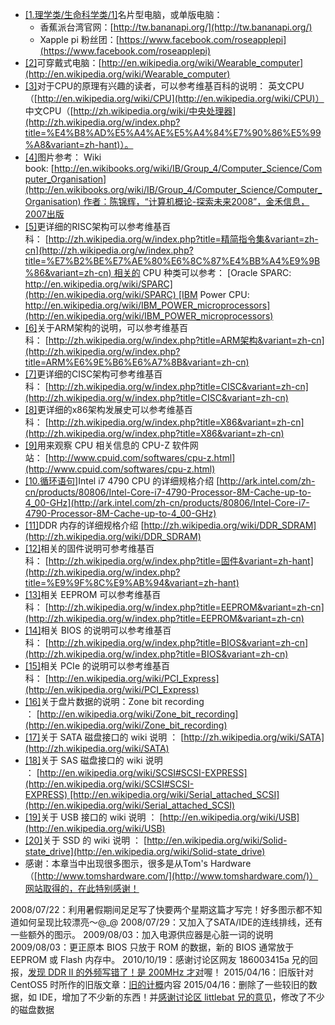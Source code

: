 - [[1.理学类/生命科学类/1]](https://wizardforcel.gitbooks.io/vbird-linux-basic-4e/content/9.html#ac1)名片型电脑，或单版电脑：
    - 香蕉派台湾官网：[http://tw.bananapi.org/](http://tw.bananapi.org/)
    - Xapple pi 粉丝团：[https://www.facebook.com/roseapplepi](https://www.facebook.com/roseapplepi)
- [[2]](https://wizardforcel.gitbooks.io/vbird-linux-basic-4e/content/9.html#ac2)可穿戴式电脑：[http://en.wikipedia.org/wiki/Wearable_computer](http://en.wikipedia.org/wiki/Wearable_computer)
- [[3]](https://wizardforcel.gitbooks.io/vbird-linux-basic-4e/content/9.html#ac3)对于CPU的原理有兴趣的读者，可以参考维基百科的说明： 英文CPU（[http://en.wikipedia.org/wiki/CPU](http://en.wikipedia.org/wiki/CPU)） 中文CPU（[http://zh.wikipedia.org/wiki/中央处理器](http://zh.wikipedia.org/w/index.php?title=%E4%B8%AD%E5%A4%AE%E5%A4%84%E7%90%86%E5%99%A8&variant=zh-hant)）。
- [[4]](https://wizardforcel.gitbooks.io/vbird-linux-basic-4e/content/9.html#ac4)图片参考： Wiki book: [http://en.wikibooks.org/wiki/IB/Group_4/Computer_Science/Computer_Organisation](http://en.wikibooks.org/wiki/IB/Group_4/Computer_Science/Computer_Organisation) 作者：陈锦辉，“计算机概论-探索未来2008”，金禾信息，2007出版
- [[5]](https://wizardforcel.gitbooks.io/vbird-linux-basic-4e/content/9.html#ac5)更详细的RISC架构可以参考维基百科： [http://zh.wikipedia.org/w/index.php?title=精简指令集&variant=zh-cn](http://zh.wikipedia.org/w/index.php?title=%E7%B2%BE%E7%AE%80%E6%8C%87%E4%BB%A4%E9%9B%86&variant=zh-cn) 相关的 CPU 种类可以参考： [Oracle SPARC: http://en.wikipedia.org/wiki/SPARC](http://en.wikipedia.org/wiki/SPARC) [IBM Power CPU: http://en.wikipedia.org/wiki/IBM_POWER_microprocessors](http://en.wikipedia.org/wiki/IBM_POWER_microprocessors)
- [[6]](https://wizardforcel.gitbooks.io/vbird-linux-basic-4e/content/9.html#ac6)关于ARM架构的说明，可以参考维基百科： [http://zh.wikipedia.org/w/index.php?title=ARM架构&variant=zh-cn](http://zh.wikipedia.org/w/index.php?title=ARM%E6%9E%B6%E6%A7%8B&variant=zh-cn)
- [[7]](https://wizardforcel.gitbooks.io/vbird-linux-basic-4e/content/9.html#ac7)更详细的CISC架构可参考维基百科： [http://zh.wikipedia.org/w/index.php?title=CISC&variant=zh-cn](http://zh.wikipedia.org/w/index.php?title=CISC&variant=zh-cn)
- [[8]](https://wizardforcel.gitbooks.io/vbird-linux-basic-4e/content/9.html#ac8)更详细的x86架构发展史可以参考维基百科： [http://zh.wikipedia.org/w/index.php?title=X86&variant=zh-cn](http://zh.wikipedia.org/w/index.php?title=X86&variant=zh-cn)
- [[9]](https://wizardforcel.gitbooks.io/vbird-linux-basic-4e/content/9.html#ac9)用来观察 CPU 相关信息的 CPU-Z 软件网站： [http://www.cpuid.com/softwares/cpu-z.html](http://www.cpuid.com/softwares/cpu-z.html)
- [[10.循环语句]](https://wizardforcel.gitbooks.io/vbird-linux-basic-4e/content/9.html#ac10)Intel i7 4790 CPU 的详细规格介绍 [http://ark.intel.com/zh-cn/products/80806/Intel-Core-i7-4790-Processor-8M-Cache-up-to-4_00-GHz](http://ark.intel.com/zh-cn/products/80806/Intel-Core-i7-4790-Processor-8M-Cache-up-to-4_00-GHz)
- [[11]](https://wizardforcel.gitbooks.io/vbird-linux-basic-4e/content/9.html#ac11)DDR 内存的详细规格介绍 [http://zh.wikipedia.org/wiki/DDR_SDRAM](http://zh.wikipedia.org/wiki/DDR_SDRAM)
- [[12]](https://wizardforcel.gitbooks.io/vbird-linux-basic-4e/content/9.html#ac12)相关的固件说明可参考维基百科： [http://zh.wikipedia.org/w/index.php?title=固件&variant=zh-hant](http://zh.wikipedia.org/w/index.php?title=%E9%9F%8C%E9%AB%94&variant=zh-hant)
- [[13]](https://wizardforcel.gitbooks.io/vbird-linux-basic-4e/content/9.html#ac13)相关 EEPROM 可以参考维基百科： [http://zh.wikipedia.org/w/index.php?title=EEPROM&variant=zh-cn](http://zh.wikipedia.org/w/index.php?title=EEPROM&variant=zh-cn)
- [[14]](https://wizardforcel.gitbooks.io/vbird-linux-basic-4e/content/9.html#ac14)相关 BIOS 的说明可以参考维基百科： [http://zh.wikipedia.org/w/index.php?title=BIOS&variant=zh-cn](http://zh.wikipedia.org/w/index.php?title=BIOS&variant=zh-cn)
- [[15]](https://wizardforcel.gitbooks.io/vbird-linux-basic-4e/content/9.html#ac15)相关 PCIe 的说明可以参考维基百科： [http://en.wikipedia.org/wiki/PCI_Express](http://en.wikipedia.org/wiki/PCI_Express)
- [[16]](https://wizardforcel.gitbooks.io/vbird-linux-basic-4e/content/9.html#ac16)关于盘片数据的说明：Zone bit recording ： [http://en.wikipedia.org/wiki/Zone_bit_recording](http://en.wikipedia.org/wiki/Zone_bit_recording)
- [[17]](https://wizardforcel.gitbooks.io/vbird-linux-basic-4e/content/9.html#ac17)关于 SATA 磁盘接口的 wiki 说明 ： [http://zh.wikipedia.org/wiki/SATA](http://zh.wikipedia.org/wiki/SATA)
- [[18]](https://wizardforcel.gitbooks.io/vbird-linux-basic-4e/content/9.html#ac18)关于 SAS 磁盘接口的 wiki 说明 ： [http://en.wikipedia.org/wiki/SCSI#SCSI-EXPRESS](http://en.wikipedia.org/wiki/SCSI#SCSI-EXPRESS) [http://en.wikipedia.org/wiki/Serial_attached_SCSI](http://en.wikipedia.org/wiki/Serial_attached_SCSI)
- [[19]](https://wizardforcel.gitbooks.io/vbird-linux-basic-4e/content/9.html#ac19)关于 USB 接口的 wiki 说明 ： [http://en.wikipedia.org/wiki/USB](http://en.wikipedia.org/wiki/USB)
- [[20]](https://wizardforcel.gitbooks.io/vbird-linux-basic-4e/content/9.html#ac20)关于 SSD 的 wiki 说明 ： [http://en.wikipedia.org/wiki/Solid-state_drive](http://en.wikipedia.org/wiki/Solid-state_drive)
- 感谢：本章当中出现很多图示，很多是从Tom's Hardware（[http://www.tomshardware.com/](http://www.tomshardware.com/)）网站取得的，在此特别感谢！

2008/07/22：利用暑假期间足足写了快要两个星期这篇才写完！好多图示都不知道如何呈现比较漂亮～@_@ 2008/07/29：又加入了SATA/IDE的连线排线，还有一些额外的图示。 2009/08/03：加入电源供应器是心脏一词的说明 2009/08/03：更正原本 BIOS 只放于 ROM 的数据，新的 BIOS 通常放于 EEPROM 或 Flash 内存中。 2010/10/19：感谢讨论区网友 186003415a 兄的回报，[发现 DDR II 的外频写错了！是 200MHz 才对](https://wizardforcel.gitbooks.io/vbird-linux-basic-4e/content/9.html#20101019)喔！ 2015/04/16：旧版针对 CentOS5 时所作的旧版文章：[旧的计概](http://linux.vbird.org/linux_basic/0105computers/0105computers-centos5.php)内容 2015/04/16：删除了一些较旧的数据，如 IDE，增加了不少新的东西！并[感谢讨论区 littlebat 兄的意见](http://phorum.vbird.org/viewtopic.php?f=10&t=33387&p=159191#p159191)，修改了不少的磁盘数据